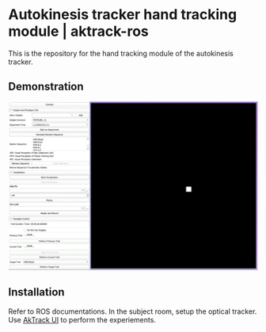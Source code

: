 # Autokinesis tracker hand tracking module | aktrack-ros
This is the repository for the hand tracking module of the autokinesis tracker.

## Demonstration
![demo_5min_data](https://github.com/bingogome/aktrack-slicer/blob/main/demo_5min_data.gif)

## Installation
Refer to ROS documentations. In the subject room, setup the optical tracker. Use [AkTrack UI](https://github.com/bingogome/aktrack-slicer/tree/main) to perform the experiements.
